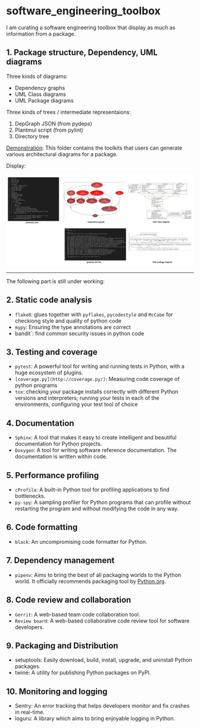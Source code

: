 # software_engineering_toolbox

I am curating a software engineering toolbox that display as much as information from a package.

## 1. Package structure, Dependency, UML diagrams

Three kinds of diagrams:

- Dependency graphs
- UML Class diagrams
- UML Package diagrams

Three kinds of trees / intermediate representaions:

1. DepGraph JSON (from pydeps)
2. Plantmul script (from pylint)
3. Directory tree

[Demonstration](https://github.com/pakkinlau/software_engineering_toolbox/blob/main/1.%20Package%20structure%2C%20Dependency%2C%20UML%20diagrams/print_dependency_graph.ipynb): This folder contains the toolkits that users can generate various architectural diagrams for a package.

Display:

![1703356088161](image/README/1703356088161.png)

---


The following part is still under working: 

## 2. Static code analysis

- `flake8`: glues together with `pyflakes`, `pycodestyle` and `McCabe` for checkiong style and quality of python code
- `mypy`: Ensuring the type annotations are correct
- bandit`: find common security issues in python code

## 3. Testing and coverage

- `pytest`: A powerful tool for writing and running tests in Python, with a huge ecosystem of plugins.
- `[coverage.py](http://coverage.py/)`: Measuring code coverage of python programs
- `tox`: checking your package installs correctly with different Python versions and interpreters; running your tests in each of the environments, configuring your test tool of choice

## 4. Documentation

- `Sphinx`: A tool that makes it easy to create intelligent and beautiful documentation for Python projects.
- `Doxygen`: A tool for writing software reference documentation. The documentation is written within code.

## 5. Performance profiling

- `cProfile`: A built-in Python tool for profiling applications to find bottlenecks.
- `py-spy`: A sampling profiler for Python programs that can profile without restarting the program and without modifying the code in any way.

## 6. Code formatting

- `black`: An uncompromising code formatter for Python.

## 7. Dependency management

- `pipenv`: Aims to bring the best of all packaging worlds to the Python world. It officially recommends packaging tool by [Python.org](http://python.org/).

## 8. Code review and collaboration

- `Gerrit`: A web-based team code collaboration tool.
- `Review board`: A web-based collaborative code review tool for software developers.

## 9. Packaging and Distribution

- setuptools: Easily download, build, install, upgrade, and uninstall Python packages.
- twine: A utility for publishing Python packages on PyPI.

## 10. Monitoring and logging

- Sentry: An error tracking that helps developers monitor and fix crashes in real-time.
- loguru: A library which aims to bring enjoyable logging in Python.
